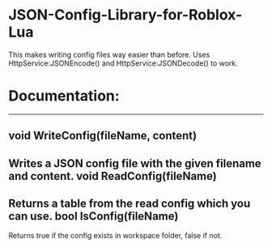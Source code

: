 # JSON-Config-Library-for-Roblox-Lua
This makes writing config files way easier than before. Uses HttpService:JSONEncode() and HttpService:JSONDecode() to work.

# Documentation:
---
void WriteConfig(fileName, content)
---
Writes a JSON config file with the given filename and content.
void ReadConfig(fileName)
---
Returns a table from the read config which you can use.
bool IsConfig(fileName)
---
Returns true if the config exists in workspace folder, false if not.
